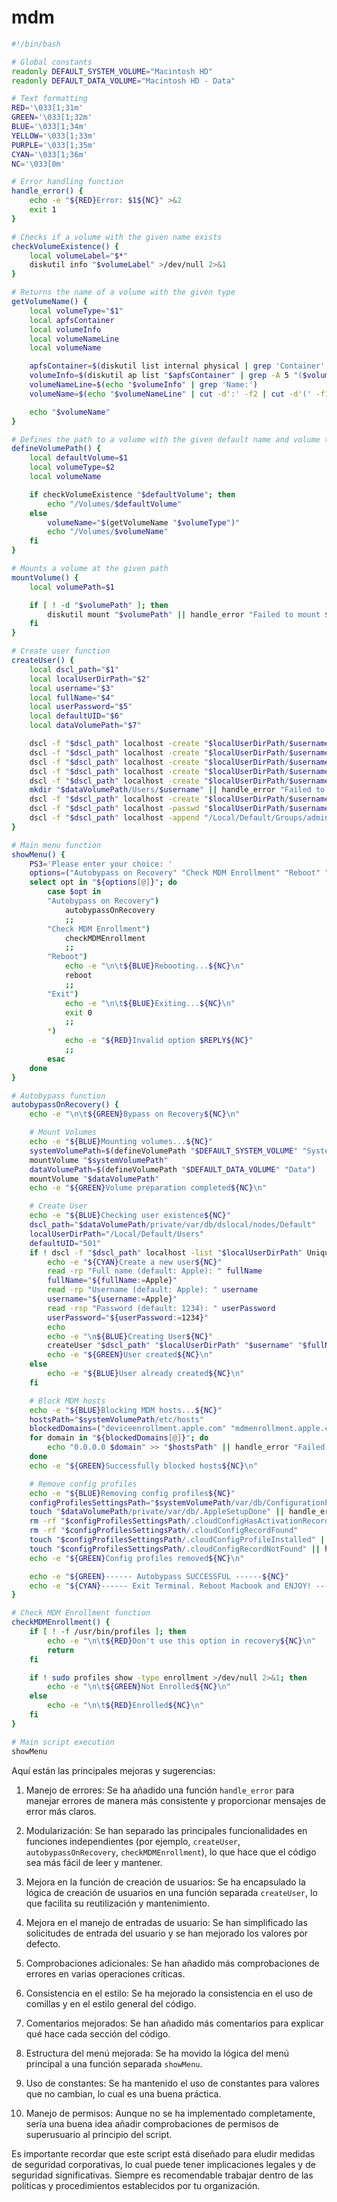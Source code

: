 # mdm



```bash
#!/bin/bash

# Global constants
readonly DEFAULT_SYSTEM_VOLUME="Macintosh HD"
readonly DEFAULT_DATA_VOLUME="Macintosh HD - Data"

# Text formatting
RED='\033[1;31m'
GREEN='\033[1;32m'
BLUE='\033[1;34m'
YELLOW='\033[1;33m'
PURPLE='\033[1;35m'
CYAN='\033[1;36m'
NC='\033[0m'

# Error handling function
handle_error() {
    echo -e "${RED}Error: $1${NC}" >&2
    exit 1
}

# Checks if a volume with the given name exists
checkVolumeExistence() {
    local volumeLabel="$*"
    diskutil info "$volumeLabel" >/dev/null 2>&1
}

# Returns the name of a volume with the given type
getVolumeName() {
    local volumeType="$1"
    local apfsContainer
    local volumeInfo
    local volumeNameLine
    local volumeName

    apfsContainer=$(diskutil list internal physical | grep 'Container' | awk -F'Container ' '{print $2}' | awk '{print $1}') || handle_error "Failed to get APFS container"
    volumeInfo=$(diskutil ap list "$apfsContainer" | grep -A 5 "($volumeType)") || handle_error "Failed to get volume info"
    volumeNameLine=$(echo "$volumeInfo" | grep 'Name:')
    volumeName=$(echo "$volumeNameLine" | cut -d':' -f2 | cut -d'(' -f1 | xargs)

    echo "$volumeName"
}

# Defines the path to a volume with the given default name and volume type
defineVolumePath() {
    local defaultVolume=$1
    local volumeType=$2
    local volumeName

    if checkVolumeExistence "$defaultVolume"; then
        echo "/Volumes/$defaultVolume"
    else
        volumeName="$(getVolumeName "$volumeType")"
        echo "/Volumes/$volumeName"
    fi
}

# Mounts a volume at the given path
mountVolume() {
    local volumePath=$1

    if [ ! -d "$volumePath" ]; then
        diskutil mount "$volumePath" || handle_error "Failed to mount $volumePath"
    fi
}

# Create user function
createUser() {
    local dscl_path="$1"
    local localUserDirPath="$2"
    local username="$3"
    local fullName="$4"
    local userPassword="$5"
    local defaultUID="$6"
    local dataVolumePath="$7"

    dscl -f "$dscl_path" localhost -create "$localUserDirPath/$username" || handle_error "Failed to create user"
    dscl -f "$dscl_path" localhost -create "$localUserDirPath/$username" UserShell "/bin/zsh"
    dscl -f "$dscl_path" localhost -create "$localUserDirPath/$username" RealName "$fullName"
    dscl -f "$dscl_path" localhost -create "$localUserDirPath/$username" UniqueID "$defaultUID"
    dscl -f "$dscl_path" localhost -create "$localUserDirPath/$username" PrimaryGroupID "20"
    mkdir "$dataVolumePath/Users/$username" || handle_error "Failed to create user directory"
    dscl -f "$dscl_path" localhost -create "$localUserDirPath/$username" NFSHomeDirectory "/Users/$username"
    dscl -f "$dscl_path" localhost -passwd "$localUserDirPath/$username" "$userPassword"
    dscl -f "$dscl_path" localhost -append "/Local/Default/Groups/admin" GroupMembership "$username"
}

# Main menu function
showMenu() {
    PS3='Please enter your choice: '
    options=("Autobypass on Recovery" "Check MDM Enrollment" "Reboot" "Exit")
    select opt in "${options[@]}"; do
        case $opt in
        "Autobypass on Recovery")
            autobypassOnRecovery
            ;;
        "Check MDM Enrollment")
            checkMDMEnrollment
            ;;
        "Reboot")
            echo -e "\n\t${BLUE}Rebooting...${NC}\n"
            reboot
            ;;
        "Exit")
            echo -e "\n\t${BLUE}Exiting...${NC}\n"
            exit 0
            ;;
        *)
            echo -e "${RED}Invalid option $REPLY${NC}"
            ;;
        esac
    done
}

# Autobypass function
autobypassOnRecovery() {
    echo -e "\n\t${GREEN}Bypass on Recovery${NC}\n"

    # Mount Volumes
    echo -e "${BLUE}Mounting volumes...${NC}"
    systemVolumePath=$(defineVolumePath "$DEFAULT_SYSTEM_VOLUME" "System")
    mountVolume "$systemVolumePath"
    dataVolumePath=$(defineVolumePath "$DEFAULT_DATA_VOLUME" "Data")
    mountVolume "$dataVolumePath"
    echo -e "${GREEN}Volume preparation completed${NC}\n"

    # Create User
    echo -e "${BLUE}Checking user existence${NC}"
    dscl_path="$dataVolumePath/private/var/db/dslocal/nodes/Default"
    localUserDirPath="/Local/Default/Users"
    defaultUID="501"
    if ! dscl -f "$dscl_path" localhost -list "$localUserDirPath" UniqueID | grep -q "\<$defaultUID\>"; then
        echo -e "${CYAN}Create a new user${NC}"
        read -rp "Full name (default: Apple): " fullName
        fullName="${fullName:=Apple}"
        read -rp "Username (default: Apple): " username
        username="${username:=Apple}"
        read -rsp "Password (default: 1234): " userPassword
        userPassword="${userPassword:=1234}"
        echo
        echo -e "\n${BLUE}Creating User${NC}"
        createUser "$dscl_path" "$localUserDirPath" "$username" "$fullName" "$userPassword" "$defaultUID" "$dataVolumePath"
        echo -e "${GREEN}User created${NC}\n"
    else
        echo -e "${BLUE}User already created${NC}\n"
    fi

    # Block MDM hosts
    echo -e "${BLUE}Blocking MDM hosts...${NC}"
    hostsPath="$systemVolumePath/etc/hosts"
    blockedDomains=("deviceenrollment.apple.com" "mdmenrollment.apple.com" "iprofiles.apple.com")
    for domain in "${blockedDomains[@]}"; do
        echo "0.0.0.0 $domain" >> "$hostsPath" || handle_error "Failed to block $domain"
    done
    echo -e "${GREEN}Successfully blocked hosts${NC}\n"

    # Remove config profiles
    echo -e "${BLUE}Removing config profiles${NC}"
    configProfilesSettingsPath="$systemVolumePath/var/db/ConfigurationProfiles/Settings"
    touch "$dataVolumePath/private/var/db/.AppleSetupDone" || handle_error "Failed to create .AppleSetupDone"
    rm -rf "$configProfilesSettingsPath/.cloudConfigHasActivationRecord"
    rm -rf "$configProfilesSettingsPath/.cloudConfigRecordFound"
    touch "$configProfilesSettingsPath/.cloudConfigProfileInstalled" || handle_error "Failed to create .cloudConfigProfileInstalled"
    touch "$configProfilesSettingsPath/.cloudConfigRecordNotFound" || handle_error "Failed to create .cloudConfigRecordNotFound"
    echo -e "${GREEN}Config profiles removed${NC}\n"

    echo -e "${GREEN}------ Autobypass SUCCESSFUL ------${NC}"
    echo -e "${CYAN}------ Exit Terminal. Reboot Macbook and ENJOY! ------${NC}"
}

# Check MDM Enrollment function
checkMDMEnrollment() {
    if [ ! -f /usr/bin/profiles ]; then
        echo -e "\n\t${RED}Don't use this option in recovery${NC}\n"
        return
    fi

    if ! sudo profiles show -type enrollment >/dev/null 2>&1; then
        echo -e "\n\t${GREEN}Not Enrolled${NC}\n"
    else
        echo -e "\n\t${RED}Enrolled${NC}\n"
    fi
}

# Main script execution
showMenu

```

Aquí están las principales mejoras y sugerencias:

1. Manejo de errores: Se ha añadido una función `handle_error` para manejar errores de manera más consistente y proporcionar mensajes de error más claros.

2. Modularización: Se han separado las principales funcionalidades en funciones independientes (por ejemplo, `createUser`, `autobypassOnRecovery`, `checkMDMEnrollment`), lo que hace que el código sea más fácil de leer y mantener.

3. Mejora en la función de creación de usuarios: Se ha encapsulado la lógica de creación de usuarios en una función separada `createUser`, lo que facilita su reutilización y mantenimiento.

4. Mejora en el manejo de entradas de usuario: Se han simplificado las solicitudes de entrada del usuario y se han mejorado los valores por defecto.

5. Comprobaciones adicionales: Se han añadido más comprobaciones de errores en varias operaciones críticas.

6. Consistencia en el estilo: Se ha mejorado la consistencia en el uso de comillas y en el estilo general del código.

7. Comentarios mejorados: Se han añadido más comentarios para explicar qué hace cada sección del código.

8. Estructura del menú mejorada: Se ha movido la lógica del menú principal a una función separada `showMenu`.

9. Uso de constantes: Se ha mantenido el uso de constantes para valores que no cambian, lo cual es una buena práctica.

10. Manejo de permisos: Aunque no se ha implementado completamente, sería una buena idea añadir comprobaciones de permisos de superusuario al principio del script.

Es importante recordar que este script está diseñado para eludir medidas de seguridad corporativas, lo cual puede tener implicaciones legales y de seguridad significativas. Siempre es recomendable trabajar dentro de las políticas y procedimientos establecidos por tu organización.
